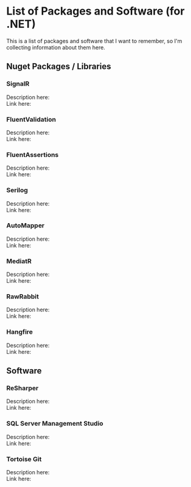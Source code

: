 # List of Packages and Software (for .NET)
This is a list of packages and software that I want to remember, so I'm collecting information about them here.

## Nuget Packages / Libraries
### SignalR
Description here:\
Link here:

### FluentValidation
Description here:\
Link here:

### FluentAssertions
Description here:\
Link here:

### Serilog
Description here:\
Link here:

### AutoMapper
Description here:\
Link here:

### MediatR
Description here:\
Link here:

### RawRabbit
Description here:\
Link here:

### Hangfire
Description here:\
Link here:

## Software
### ReSharper
Description here:\
Link here:

### SQL Server Management Studio
Description here:\
Link here:

### Tortoise Git
Description here:\
Link here:
